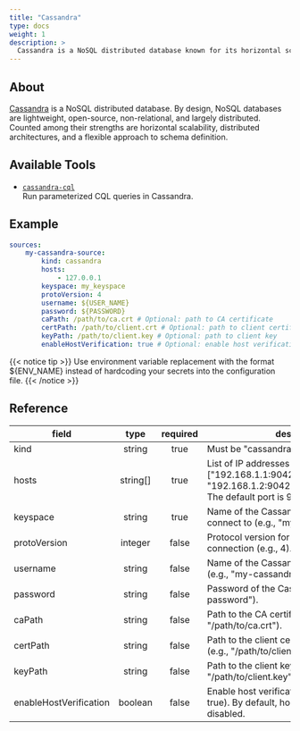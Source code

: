```yaml
---
title: "Cassandra"
type: docs
weight: 1
description: >
  Cassandra is a NoSQL distributed database known for its horizontal scalability, distributed architecture, and flexible schema definition.
---
```


## About

[Cassandra][cassandra-docs] is a NoSQL distributed database. By design, NoSQL databases are lightweight, open-source, non-relational, and largely distributed. Counted among their strengths are horizontal scalability, distributed architectures, and a flexible approach to schema definition.

[cassandra-docs]: https://cassandra.apache.org/

## Available Tools

- [`cassandra-cql`](../tools/cassandra/cassandra-cql.md)  
  Run parameterized CQL queries in Cassandra.


## Example

```yaml
sources:
    my-cassandra-source:
        kind: cassandra
        hosts:
            - 127.0.0.1
        keyspace: my_keyspace
        protoVersion: 4
        username: ${USER_NAME}
        password: ${PASSWORD}
        caPath: /path/to/ca.crt # Optional: path to CA certificate
        certPath: /path/to/client.crt # Optional: path to client certificate
        keyPath: /path/to/client.key # Optional: path to client key
        enableHostVerification: true # Optional: enable host verification
```

{{< notice tip >}}
Use environment variable replacement with the format ${ENV_NAME}
instead of hardcoding your secrets into the configuration file.
{{< /notice >}}

## Reference

| **field**              | **type**  | **required** | **description**                                                                                       |
|------------------------|:---------:|:------------:|-------------------------------------------------------------------------------------------------------|
| kind                   |  string   |     true     | Must be "cassandra".                                                                                  |
| hosts                  |  string[] |     true     | List of IP addresses to connect to (e.g., ["192.168.1.1:9042", "192.168.1.2:9042","192.168.1.3:9042"]). The default port is 9042 if not specified.                                    |
| keyspace               |  string   |     true     | Name of the Cassandra keyspace to connect to (e.g., "my_keyspace").                                   |
| protoVersion           |  integer  |    false     | Protocol version for the Cassandra connection (e.g., 4).                                              |
| username               |  string   |    false     | Name of the Cassandra user to connect as (e.g., "my-cassandra-user").                                 |
| password               |  string   |    false     | Password of the Cassandra user (e.g., "my-password").                                                 |
| caPath                 |  string   |    false     | Path to the CA certificate for SSL/TLS (e.g., "/path/to/ca.crt").                                     |
| certPath               |  string   |    false     | Path to the client certificate for SSL/TLS (e.g., "/path/to/client.crt").                             |
| keyPath                |  string   |    false     | Path to the client key for SSL/TLS (e.g., "/path/to/client.key").                                     |
| enableHostVerification |  boolean  |    false     | Enable host verification for SSL/TLS (e.g., true). By default, host verification is disabled.         |
